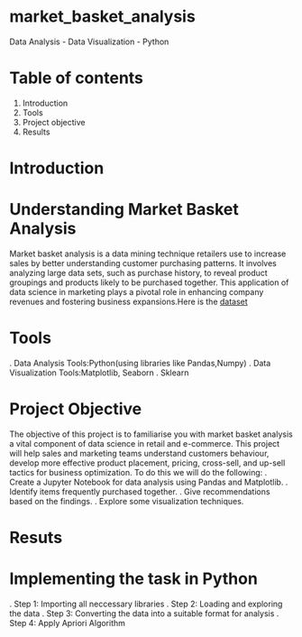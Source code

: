 # market_basket_analysis
Data Analysis - Data Visualization - Python
# Table of contents
1. Introduction
2. Tools
3. Project objective
4. Results
# Introduction
# Understanding Market Basket Analysis
Market basket analysis is a data mining technique retailers use to increase sales by better understanding customer purchasing patterns. It involves analyzing large data sets, such as purchase history, to reveal product groupings and products likely to be purchased together. This application of data science in marketing plays a pivotal role in enhancing company revenues and fostering business expansions.Here is the [dataset](https://github.com/TheDamiofLagos/FLiT-Data-Science-Mentorship-Projects/blob/main/Project%201%20-%20Market%20Basket%20Analysis/Market%20Basket%20Analysis%20-%20Groceries_dataset.csv)
# Tools
. Data Analysis Tools:Python(using libraries like Pandas,Numpy)
. Data Visualization Tools:Matplotlib, Seaborn
. Sklearn
# Project Objective
The objective of this project is to familiarise you with market basket analysis a vital component of data science in retail and e-commerce.
This project will help sales and marketing teams understand customers behaviour, develop more effective product placement, pricing, cross-sell, and up-sell tactics for business optimization.
To do this we will do the following:
. Create a Jupyter Notebook for data analysis using Pandas and Matplotlib.
. Identify items frequently purchased together.
. Give recommendations based on the findings.
. Explore some visualization techniques.
# Resuts
# Implementing the task in Python
. Step 1: Importing all neccessary libraries
. Step 2: Loading and exploring the data
. Step 3: Converting the data into a suitable format for analysis
. Step 4: Apply Apriori Algorithm







